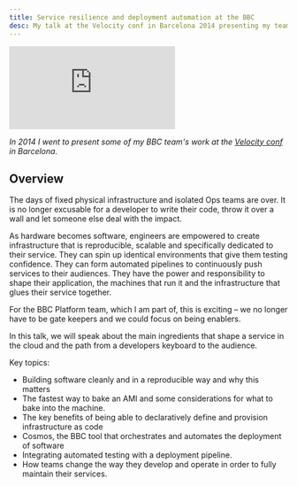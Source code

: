 ```yaml
---
title: Service resilience and deployment automation at the BBC
desc: My talk at the Velocity conf in Barcelona 2014 presenting my teams work at the BBC.
---
```


<div class="video-container">
<iframe class="video" src="https://www.youtube.com/embed/d6pU4C4PVoY" frameborder="0" gesture="media" allow="encrypted-media" allowfullscreen></iframe>
</div>

*In 2014 I went to present some of my BBC team's work at the [Velocity conf](https://conferences.oreilly.com/velocity/velocityeu2014/public/schedule/detail/36837) in Barcelona.*

## Overview

The days of fixed physical infrastructure and isolated Ops teams are over. It is no longer excusable for a developer to write their code, throw it over a wall and let someone else deal with the impact.

As hardware becomes software, engineers are empowered to create infrastructure that is reproducible, scalable and specifically dedicated to their service. They can spin up identical environments that give them testing confidence. They can form automated pipelines to continuously push services to their audiences. They have the power and responsibility to shape their application, the machines that run it and the infrastructure that glues their service together.

For the BBC Platform team, which I am part of, this is exciting – we no longer have to be gate keepers and we could focus on being enablers.

In this talk, we will speak about the main ingredients that shape a service in the cloud and the path from a developers keyboard to the audience.

Key topics:
 - Building software cleanly and in a reproducible way and why this matters
 - The fastest way to bake an AMI and some considerations for what to bake into the machine.
 - The key benefits of being able to declaratively define and provision infrastructure as code
 - Cosmos, the BBC tool that orchestrates and automates the deployment of software
 - Integrating automated testing with a deployment pipeline.
 - How teams change the way they develop and operate in order to fully maintain their services.
